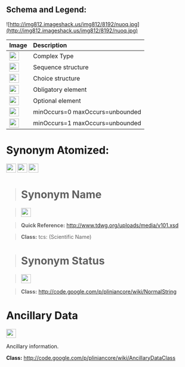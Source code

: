 <h2><b>Schema and Legend:</b></h2>



![http://img812.imageshack.us/img812/8192/nuoq.jpg](http://img812.imageshack.us/img812/8192/nuoq.jpg)

|Image|Description|
|:----|:----------|
|<img src='http://imageshack.us/a/img16/5397/multipleg.jpg' width='26' height='24' />|Complex Type|
|<img src='http://img6.imageshack.us/img6/1315/sequencej.jpg' width='26' height='24' />|Sequence structure|
|<img src='http://img266.imageshack.us/img266/2791/choice.jpg' width='26' height='24' />|Choice structure|
|<img src='http://img52.imageshack.us/img52/2777/elementkw.jpg' width='26' height='24' />|Obligatory element|
|<img src='http://img585.imageshack.us/img585/4808/optional.jpg' width='26' height='24' />|Optional element|
|<img src='http://img19.imageshack.us/img19/4356/infinitol.jpg' width='26' height='24' />|minOccurs=0 maxOccurs=unbounded|
|<img src='http://img198.imageshack.us/img198/6134/unoinfinito.jpg' width='26' height='24' />|minOccurs=1 maxOccurs=unbounded|


<h1><b>Synonym Atomized:</b></h1>

<img src='http://imageshack.us/a/img16/5397/multipleg.jpg' width='26' height='24' /> <img src='http://img6.imageshack.us/img6/1315/sequencej.jpg' width='26' height='24' /> <img src='http://img198.imageshack.us/img198/6134/unoinfinito.jpg' width='26' height='24' />

> # Synonym Name #

> <img src='http://img52.imageshack.us/img52/2777/elementkw.jpg' width='26' height='24' />

> <b>Quick Reference:</b> http://www.tdwg.org/uploads/media/v101.xsd

> <b>Class:</b> tcs: (Scientific Name)


> # Synonym Status #

> <img src='http://img585.imageshack.us/img585/4808/optional.jpg' width='26' height='24' />

> <b>Class:</b> http://code.google.com/p/pliniancore/wiki/NormalString


# Ancillary Data #

<img src='http://img19.imageshack.us/img19/4356/infinitol.jpg' width='26' height='24' />

Ancillary information.

**Class:** http://code.google.com/p/pliniancore/wiki/AncillaryDataClass